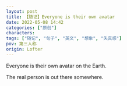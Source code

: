 ```yaml
---
layout: post
title: 【随记】Everyone is their own avatar
date: 2022-05-08 14:42
categories: ["原创"]
characters: 
tags: ["随记", "句子", "英文", "想象", "失真感"]
pov: 第三人称
origin: Lofter
---
```


Everyone is their own avatar on the Earth.

The real person is out there somewhere.
